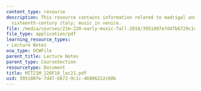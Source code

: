 ```yaml
---
content_type: resource
description: This resource contains information related to madrigal and drama in late
  sixteenth-century italy; music in venice.
file: /media/courses/21m-220-early-music-fall-2010/3951807e7d47b6729c1c46886222c60b_MIT21M_220F10_lec21.pdf
file_type: application/pdf
learning_resource_types:
- Lecture Notes
ocw_type: OCWFile
parent_title: Lecture Notes
parent_type: CourseSection
resourcetype: Document
title: MIT21M_220F10_lec21.pdf
uid: 3951807e-7d47-b672-9c1c-46886222c60b
---
```

